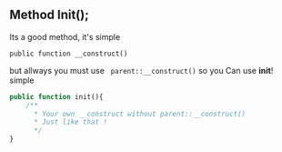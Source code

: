 ## Method Init();

Its a good method, it's simple
```
public function __construct()
```
but allways you must use ``` parent::__construct()``` so you Can use **init**! simple

```php
public function init(){
    /**
      * Your own __construct without parent::__construct()
      * Just like that !
      */
}
```
